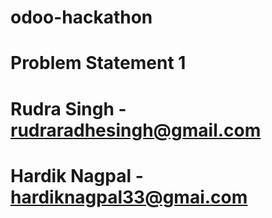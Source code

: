 # odoo-hackathon
# Problem Statement 1
# Rudra Singh - rudraradhesingh@gmail.com
# Hardik Nagpal - hardiknagpal33@gmai.com
